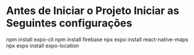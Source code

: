 # Antes de Iniciar o Projeto Iniciar as Seguintes configurações
npm install expo-cli
npm install firebase
npx expo install react-native-maps
npx expo install expo-location

